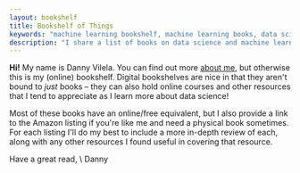 ```yaml
---
layout: bookshelf
title: Bookshelf of Things
keywords: "machine learning bookshelf, machine learning books, data science books, learn data science, python for machine learning, books, free books"
description: "I share a list of books on data science and machine learning that are on my bookshelf!"
---
```


**Hi!** My name is Danny Vilela. You can find out more [about me](/me), but otherwise this is my (online) bookshelf. Digital bookshelves are nice in that they aren't bound to *just* books – they can also hold online courses and other resources that I tend to appreciate as I learn more about data science!

Most of these books have an online/free equivalent, but I also provide a link to the Amazon listing if you're like me and need a physical book sometimes. For each listing I'll do my best to include a more in-depth review of each, along with any other resources I found useful in covering that resource.

Have a great read, \\
Danny
